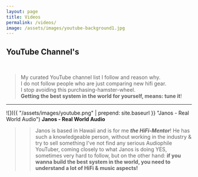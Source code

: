 ```yaml
---
layout: page
title: Videos
permalink: /videos/
image: /assets/images/youtube-background1.jpg
---
```


## YouTube Channel's
<br />

>My curated YouTube channel list I follow and reason why. \
>I do not follow people who are just comparing new hifi gear. \
>I stop avoiding this purchasing-hamster-wheel. \
>**Getting the best system in the world for yourself, means: tune it**!

---

![]({{ "/assets/images/youtube.png" | prepend: site.baseurl }} "Janos - Real World Audio") **Janos - Real World Audio**

>>Janos is based in Hawaii and is for me **_the HiFi-Mentor_**!
>>He has such a knowledgeable person, without working in the industry & try to sell something
>>I've not find any serious Audiophile YouTuber, coming closely to what Janos is doing
>>YES, sometimes very hard to follow, but on the other hand: **if you wanna build the best system
>>in the world, you need to understand a lot of HiFi & music aspects!**